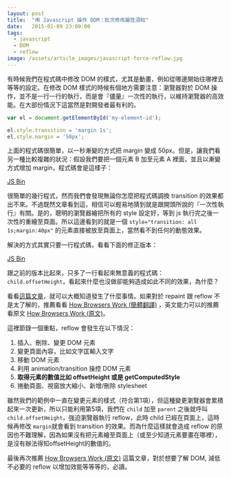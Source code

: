 ```yaml
---
layout: post
title:  "用 Javascript 操作 DOM：批次修改屬性須知"
date:   2015-01-09 23:00:00
tags: 
  - javascript
  - DOM
  - reflow
image: /assets/article_images/javascript-force-reflow.jpg
---
```


有時候我們在程式碼中修改 DOM 的樣式，尤其是動畫，例如從哪邊開始往哪裡去等等的設定。在修改 DOM 樣式的時候有個地方需要注意：瀏覽器對於 DOM 操作，並不是一行一行的執行，而是會『儘量』一次性的執行，以維持瀏覽器的高效能。在大部份情況下這當然是對開發者最有利的。

```javascript
var el = document.getElementById('my-element-id'); 

el.style.transition = 'margin 1s';
el.style.margin = '50px';
```

上面的程式碼很簡單，以一秒漸變的方式把 margin 變成 50px。但是，讓我們看另一種比較複雜的狀況：假設我們要把一個元素 B 加至元素 A 裡面，並且以漸變方式增加 margin，程式碼會是這樣子：

<a class="jsbin-embed" href="http://jsbin.com/bodide/2/embed?js,output">JS Bin</a><script src="http://static.jsbin.com/js/embed.js"></script>

很簡單的幾行程式，然而我們會發現無論你怎麼把程式碼調換 transition 的效果都出不來。不過既然文章看到這，相信可以輕易地猜到就是跟開頭所說的『一次性執行』有關。是的，聰明的瀏覽器繪把所有的 style 設定好，等到 js 執行完之後一次性的重繪至頁面。所以這邊看到的就是一個 `style="transition: all 1s;margin:40px"` 的元素直接被放至頁面上，當然看不到任何的動態效果。

解決的方式其實只要一行程式碼，看看下面的修正版本：

<a class="jsbin-embed" href="http://jsbin.com/bodide/4/embed?js,output">JS Bin</a><script src="http://static.jsbin.com/js/embed.js"></script>

跟之前的版本比起來，只多了一行看起來無意義的程式碼： `child.offsetHeight`，看起來什麼也沒做卻能夠造成如此不同的效果，為什麼？

看看[這篇文章](http://blog.letitialew.com/post/30425074101/repaints-and-reflows-manipulating-the-dom)，就可以大概知道發生了什麼事情。如果對於 repaint 跟 reflow 不是太了解的，推薦看看 [How Browsers Work (簡體翻譯)](http://blog.csdn.net/zzzaquarius/article/details/6532299) ，英文能力可以的推薦看原文 [How Browsers Work (原文)](http://www.html5rocks.com/en/tutorials/internals/howbrowserswork/)。

這裡節錄一個重點，reflow 會發生在以下情況：

1. 插入、刪除、變更 DOM 元素
2. 變更頁面內容，比如文字匡輸入文字
3. 移動 DOM 元素
4. 利用 animation/transition 操控 DOM 元素
5. **取得元素的數值比如 offsetHeight 或是 getComputedStyle**
6. 捲動頁面、視窗放大縮小、新增/刪除 stylesheet

雖然我們的範例中一直在變更元素的樣式（符合第1項），但這種變更瀏覽器會累積起來一次更新，所以只能利用第5項，我們在 `child` 加至 `parent` 之後就呼叫 `child.offsetHeight`，強迫瀏覽器執行 reflow，此時 child 已經在頁面上，這時候再修改 `margin`就會看到 transition 的效果。而為什麼這樣就會造成 reflow 的原因也不難理解，因為如果沒有把元素繪至頁面上（或至少知道元素要畫在哪裡），是沒有辦法得知offsetHeight的數值的。

最後再次推薦 [How Browsers Work (原文)](http://www.html5rocks.com/en/tutorials/internals/howbrowserswork/) 這篇文章，對於想要了解
 DOM, 減低不必要的 reflow 以增加效能等等等的，必讀。


